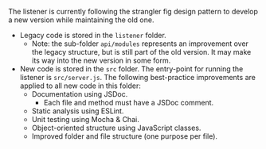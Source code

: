 The listener is currently following the strangler fig design pattern to develop a new version while maintaining the old one.
* Legacy code is stored in the `listener` folder.
    - Note: the sub-folder `api/modules` represents an improvement over the legacy structure,
      but is still part of the old version. It may make its way into the new version in some form.
* New code is stored in the `src` folder. The entry-point for running the listener is `src/server.js`.
  The following best-practice improvements are applied to all new code in this folder:
    - Documentation using JSDoc.
        * Each file and method must have a JSDoc comment.
    - Static analysis using ESLint.
    - Unit testing using Mocha & Chai.
    - Object-oriented structure using JavaScript classes.
    - Improved folder and file structure (one purpose per file).
